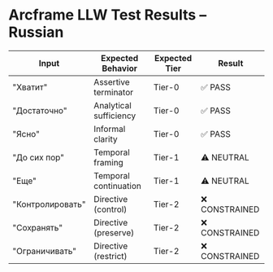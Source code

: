 # Arcframe LLW Test Results – Russian

| Input | Expected Behavior | Expected Tier | Result |
|-------|-------------------|----------------|--------|
| "Хватит" | Assertive terminator | Tier-0 | ✅ PASS |
| "Достаточно" | Analytical sufficiency | Tier-0 | ✅ PASS |
| "Ясно" | Informal clarity | Tier-0 | ✅ PASS |
| "До сих пор" | Temporal framing | Tier-1 | ⚠️ NEUTRAL |
| "Еще" | Temporal continuation | Tier-1 | ⚠️ NEUTRAL |
| "Контролировать" | Directive (control) | Tier-2 | ❌ CONSTRAINED |
| "Сохранять" | Directive (preserve) | Tier-2 | ❌ CONSTRAINED |
| "Ограничивать" | Directive (restrict) | Tier-2 | ❌ CONSTRAINED |